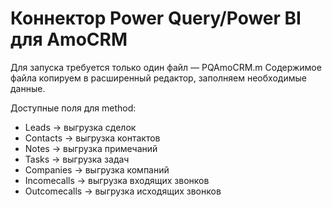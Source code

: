 # Коннектор Power Query/Power BI для AmoCRM
Для запуска требуется только один файл — PQAmoCRM.m
Содержимое файла копируем в расширенный редактор, заполняем необходимые данные.

Доступные поля для method:
- Leads → выгрузка сделок
- Contacts → выгрузка контактов
- Notes → выгрузка примечаний
- Tasks → выгрузка задач
- Companies → выгрузка компаний
- Incomecalls → выгрузка входящих звонков
- Outcomecalls → выгрузка исходящих звонков
